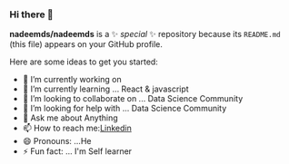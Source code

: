 ### Hi there 👋

**nadeemds/nadeemds** is a ✨ _special_ ✨ repository because its `README.md` (this file) appears on your GitHub profile.

Here are some ideas to get you started:

- 🔭 I’m currently working on
- 🌱 I’m currently learning ... React & javascript
- 👯 I’m looking to collaborate on ... Data Science Community
- 🤔 I’m looking for help with ... Data Science Community
- 💬 Ask me about Anything
- 📫 How to reach me:[Linkedin](https://www.linkedin.com/in/mdnadeemanwards2023) 
- 😄 Pronouns: ...He 
- ⚡ Fun fact: ... I'm Self learner
